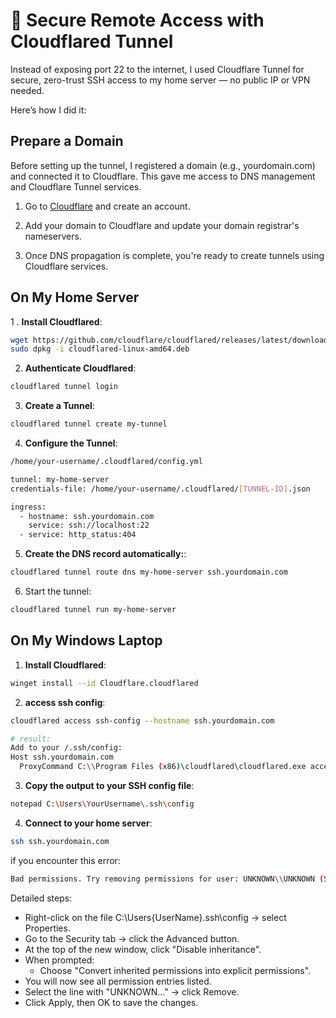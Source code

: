 # 🔑 Secure Remote Access with Cloudflared Tunnel

Instead of exposing port 22 to the internet, I used Cloudflare Tunnel for secure, zero-trust SSH access to my home server — no public IP or VPN needed.

Here’s how I did it:

## Prepare a Domain

Before setting up the tunnel, I registered a domain (e.g., yourdomain.com) and connected it to Cloudflare. This gave me access to DNS management and Cloudflare Tunnel services.

1. Go to [Cloudflare](https://www.cloudflare.com/) and create an account.

2. Add your domain to Cloudflare and update your domain registrar's nameservers.

3. Once DNS propagation is complete, you're ready to create tunnels using Cloudflare services.

## On My Home Server
1 . **Install Cloudflared**:

```bash
wget https://github.com/cloudflare/cloudflared/releases/latest/download/cloudflared-linux-amd64.deb
sudo dpkg -i cloudflared-linux-amd64.deb
```

2. **Authenticate Cloudflared**:

```bash  
cloudflared tunnel login
```

3. **Create a Tunnel**:

```bash
cloudflared tunnel create my-tunnel
```

4. **Configure the Tunnel**:

```bash
/home/your-username/.cloudflared/config.yml

tunnel: my-home-server
credentials-file: /home/your-username/.cloudflared/[TUNNEL-ID].json

ingress:
  - hostname: ssh.yourdomain.com
    service: ssh://localhost:22
  - service: http_status:404
```

5. **Create the DNS record automatically:**:

```bash
cloudflared tunnel route dns my-home-server ssh.yourdomain.com
```

6. Start the tunnel:
```bash
cloudflared tunnel run my-home-server
```

## On My Windows Laptop

1. **Install Cloudflared**:
```bash
winget install --id Cloudflare.cloudflared
```

2. **access ssh config**:
```bash
cloudflared access ssh-config --hostname ssh.yourdomain.com

# result:
Add to your /.ssh/config:
Host ssh.yourdomain.com
  ProxyCommand C:\\Program Files (x86)\cloudflared\cloudflared.exe access ssh --hostname %h
``` 

3. **Copy the output to your SSH config file**:
```bash
notepad C:\Users\YourUsername\.ssh\config
```
4. **Connect to your home server**:
```bash
ssh ssh.yourdomain.com
```


if you encounter this error:
```bash
Bad permissions. Try removing permissions for user: UNKNOWN\\UNKNOWN (S-1-5-21-13844415-2831775885-76735119-1002)....
```
Detailed steps:
- Right-click on the file C:\Users\{UserName}\.ssh\config → select Properties.
- Go to the Security tab → click the Advanced button.
- At the top of the new window, click "Disable inheritance".
- When prompted:
    - Choose "Convert inherited permissions into explicit permissions".
- You will now see all permission entries listed.
- Select the line with "UNKNOWN..." → click Remove.
- Click Apply, then OK to save the changes.